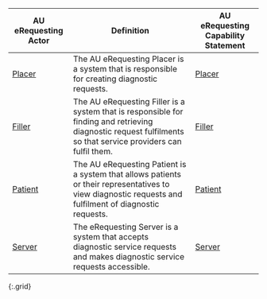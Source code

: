 
|AU eRequesting Actor|Definition|AU eRequesting Capability Statement|
|---| ---| ---|
|[Placer](ActorDefinition-au-erequesting-actor-placer.html)|The AU eRequesting Placer is a system that is responsible for creating diagnostic requests.|[Placer](CapabilityStatement-au-erequesting-placer.html)|
|[Filler](ActorDefinition-au-erequesting-actor-filler.html)|The AU eRequesting Filler is a system that is responsible for finding and retrieving diagnostic request fulfilments so that service providers can fulfil them.|[Filler](CapabilityStatement-au-erequesting-filler.html)|
|[Patient](ActorDefinition-au-erequesting-actor-patient.html)|The AU eRequesting Patient is a system that allows patients or their representatives to view diagnostic requests and fulfilment of diagnostic requests.|[Patient](CapabilityStatement-au-erequesting-patient.html)|
|[Server](ActorDefinition-au-erequesting-actor-server.html)|The eRequesting Server is a system that accepts diagnostic service requests and makes diagnostic service requests accessible.|[Server](CapabilityStatement-au-erequesting-server.html)|
{:.grid}